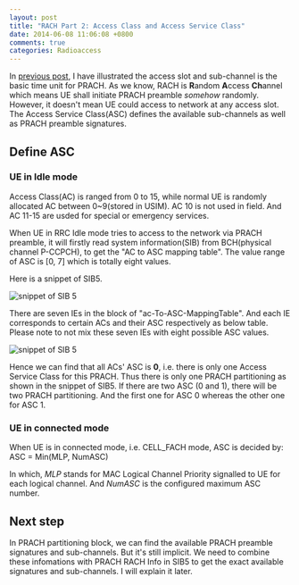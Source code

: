 ```yaml
---
layout: post
title: "RACH Part 2: Access Class and Access Service Class"
date: 2014-06-08 11:06:08 +0800
comments: true
categories: Radioaccess
---
```


In [previous post](http://blog.pzheng.info/blog/2014/05/25/rach-part-1-access-slot-sub-channels/), I have illustrated the access slot and sub-channel is the basic time unit for PRACH. As we know, RACH is **R**andom **A**ccess **Ch**annel which means UE shall initiate PRACH preamble *somehow* randomly. However, it doesn't mean UE could access to network at any access slot. The Access Service Class(ASC) defines the available sub-channels as well as PRACH preamble signatures.

<!--more-->

## Define ASC

### UE in Idle mode

Access Class(AC) is ranged from 0 to 15, while normal UE is randomly allocated AC between 0~9(stored in USIM). AC 10 is not used in field. And AC 11-15 are usded for special or emergency services.

When UE in RRC Idle mode tries to access to the network via PRACH preamble, it will firstly read system information(SIB) from BCH(physical channel P-CCPCH), to get the "AC to ASC mapping table". The value range of ASC is [0, 7] which is totally eight values.

Here is a snippet of SIB5.

![snippet of SIB 5](https://dl.dropboxusercontent.com/u/6459697/blogimage/20140608_rach_part2_sib5.png)

There are seven IEs in the block of "ac-To-ASC-MappingTable". And each IE corresponds to certain ACs and their ASC respectively as below table. Please note to not mix these seven IEs with eight possible ASC values.

![snippet of SIB 5](https://dl.dropboxusercontent.com/u/6459697/blogimage/20140608_rach_part2_ac_asc_mapping.png)

Hence we can find that all ACs' ASC is **0**, i.e. there is only one Access Service Class for this PRACH. Thus there is only one PRACH partitioning as shown in the snippet of SIB5. If there are two ASC (0 and 1), there will be two PRACH partitioning. And the first one for ASC 0 whereas the other one for ASC 1.

### UE in connected mode

When UE is in connected mode, i.e. CELL_FACH mode, ASC is decided by:
    ASC = Min(MLP, NumASC)

In which, *MLP* stands for MAC Logical Channel Priority signalled to UE for each logical channel. And *NumASC* is the configured maximum ASC number.

## Next step

In PRACH partitioning block, we can find the available PRACH preamble signatures and sub-channels. But it's still implicit. We need to combine these infomations with PRACH RACH Info in SIB5 to get the exact available signatures and sub-channels. I will explain it later.
